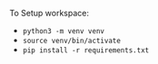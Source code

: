 
To Setup workspace:

- `python3 -m venv venv`
- `source venv/bin/activate`
- `pip install -r requirements.txt`